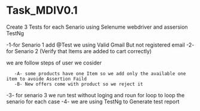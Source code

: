 # Task_MDIV0.1
Create 3 Tests for each Senario using Selenume webdriver and assersion TestNg

-1-for Senario 1 add @Test we using Valid Gmail But not registered email 
-2- for Senario 2 (Verify that Items are added to cart correctly) 

   we are follow steps of user we cosider
   
       -A- some products have one Item so we add only the available one item to avoide Assertion Faild
       -B- New offers come with product so we reject it
-3- for senario 3 we run test without loging and roun for loop to loop the senario for each case 
-4- we are using TestNg to Generate test report  
